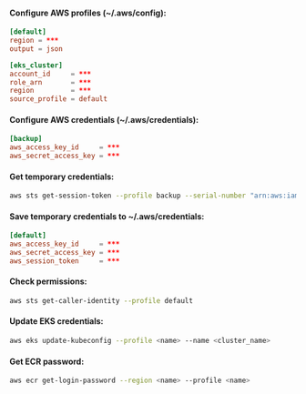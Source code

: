 #### Configure AWS profiles (~/.aws/config):
```toml
[default]
region = ***
output = json

[eks_cluster]
account_id     = ***
role_arn       = ***
region         = ***
source_profile = default
```

#### Configure AWS credentials (~/.aws/credentials):
```toml
[backup]
aws_access_key_id     = ***
aws_secret_access_key = ***
```

#### Get temporary credentials:
```bash
aws sts get-session-token --profile backup --serial-number "arn:aws:iam::<account_id>:mfa/<user_name>" --token-code <mfa-pin>
```

#### Save temporary credentials to ~/.aws/credentials:
```toml
[default]
aws_access_key_id     = ***
aws_secret_access_key = ***
aws_session_token     = ***
```

#### Check permissions:
```bash
aws sts get-caller-identity --profile default
```

#### Update EKS credentials:
```bash
aws eks update-kubeconfig --profile <name> --name <cluster_name>
```

#### Get ECR password:
```bash
aws ecr get-login-password --region <name> --profile <name>
```
